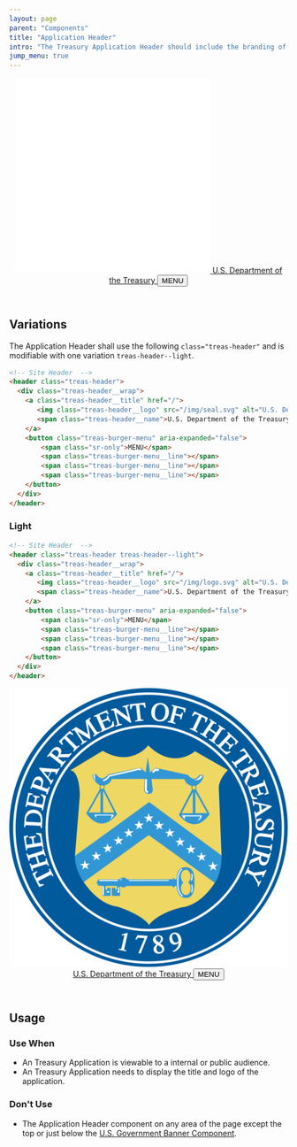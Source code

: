 ```yaml
---
layout: page
parent: "Components"
title: "Application Header"
intro: "The Treasury Application Header should include the branding of your application name."
jump_menu: true
---
```


<!-- Site Header  -->
<header class="treas-header">
  <div class="treas-header__wrap">
      <a class="treas-header__title" href="#">
        <img class="treas-header__logo" src="/img/seal.svg" alt="U.S. Department of the Treasury seal"> 
        <span class="treas-header__name">U.S. Department of the Treasury</span>
      </a>
      <button class="treas-burger-menu" aria-expanded="false">
        <span class="sr-only">MENU</span>
        <span class="treas-burger-menu__line"></span>
        <span class="treas-burger-menu__line"></span>
        <span class="treas-burger-menu__line"></span>
      </button>
  </div>
</header>

## Variations

The Application Header shall use the following `class="treas-header"` and is modifiable with one variation `treas-header--light`.

```html
<!-- Site Header  -->
<header class="treas-header">
  <div class="treas-header__wrap">
    <a class="treas-header__title" href="/">
       <img class="treas-header__logo" src="/img/seal.svg" alt="U.S. Department of the Treasury seal"> 
       <span class="treas-header__name">U.S. Department of the Treasury</span>
    </a>
    <button class="treas-burger-menu" aria-expanded="false">
        <span class="sr-only">MENU</span>
        <span class="treas-burger-menu__line"></span>
        <span class="treas-burger-menu__line"></span>
        <span class="treas-burger-menu__line"></span>
    </button>
  </div>
</header>
```

### Light
```html
<!-- Site Header  -->
<header class="treas-header treas-header--light">
  <div class="treas-header__wrap">
    <a class="treas-header__title" href="/">
       <img class="treas-header__logo" src="/img/logo.svg" alt="U.S. Department of the Treasury seal"> 
       <span class="treas-header__name">U.S. Department of the Treasury</span>
    </a>
    <button class="treas-burger-menu" aria-expanded="false">
        <span class="sr-only">MENU</span>
        <span class="treas-burger-menu__line"></span>
        <span class="treas-burger-menu__line"></span>
        <span class="treas-burger-menu__line"></span>
    </button>
  </div>
</header>
```
<header class="treas-header treas-header--light">
  <div class="treas-header__wrap">
    <a class="treas-header__title" href="/">
       <img class="treas-header__logo" src="/img/logo.svg" alt="U.S. Department of the Treasury seal"> 
       <span class="treas-header__name">U.S. Department of the Treasury</span>
    </a>
    <button class="treas-burger-menu" aria-expanded="false">
        <span class="sr-only">MENU</span>
        <span class="treas-burger-menu__line"></span>
        <span class="treas-burger-menu__line"></span>
        <span class="treas-burger-menu__line"></span>
    </button>
  </div>
</header>

## Usage

### Use When

* An Treasury Application is viewable to a internal or public audience.
* An Treasury Application needs to display the title and logo of the application.

### Don't Use

* The Application Header component on any area of the page except the top or just below the [U.S. Government Banner Component](/components/gov-banner).
